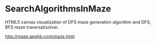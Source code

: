 SearchAlgorithmsInMaze
======================

HTML5 canvas visualization of DFS maze generation algorithm and DFS, BFS maze traversal/solver.

http://maze.apphb.com/maze.html
